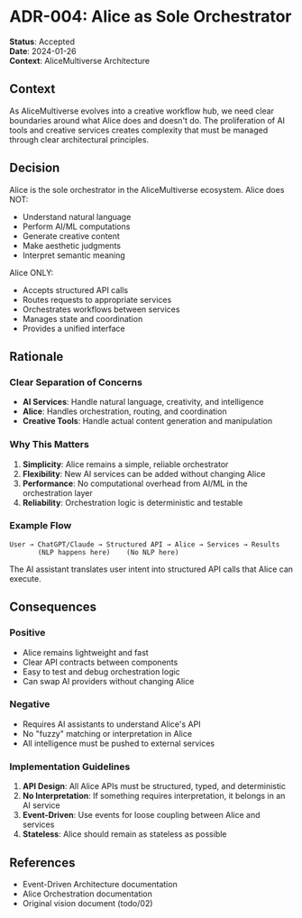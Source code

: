 # ADR-004: Alice as Sole Orchestrator

**Status**: Accepted  
**Date**: 2024-01-26  
**Context**: AliceMultiverse Architecture

## Context

As AliceMultiverse evolves into a creative workflow hub, we need clear boundaries around what Alice does and doesn't do. The proliferation of AI tools and creative services creates complexity that must be managed through clear architectural principles.

## Decision

Alice is the sole orchestrator in the AliceMultiverse ecosystem. Alice does NOT:
- Understand natural language
- Perform AI/ML computations
- Generate creative content
- Make aesthetic judgments
- Interpret semantic meaning

Alice ONLY:
- Accepts structured API calls
- Routes requests to appropriate services
- Orchestrates workflows between services
- Manages state and coordination
- Provides a unified interface

## Rationale

### Clear Separation of Concerns
- **AI Services**: Handle natural language, creativity, and intelligence
- **Alice**: Handles orchestration, routing, and coordination
- **Creative Tools**: Handle actual content generation and manipulation

### Why This Matters
1. **Simplicity**: Alice remains a simple, reliable orchestrator
2. **Flexibility**: New AI services can be added without changing Alice
3. **Performance**: No computational overhead from AI/ML in the orchestration layer
4. **Reliability**: Orchestration logic is deterministic and testable

### Example Flow
```
User → ChatGPT/Claude → Structured API → Alice → Services → Results
       (NLP happens here)    (No NLP here)
```

The AI assistant translates user intent into structured API calls that Alice can execute.

## Consequences

### Positive
- Alice remains lightweight and fast
- Clear API contracts between components
- Easy to test and debug orchestration logic
- Can swap AI providers without changing Alice

### Negative
- Requires AI assistants to understand Alice's API
- No "fuzzy" matching or interpretation in Alice
- All intelligence must be pushed to external services

### Implementation Guidelines

1. **API Design**: All Alice APIs must be structured, typed, and deterministic
2. **No Interpretation**: If something requires interpretation, it belongs in an AI service
3. **Event-Driven**: Use events for loose coupling between Alice and services
4. **Stateless**: Alice should remain as stateless as possible

## References

- Event-Driven Architecture documentation
- Alice Orchestration documentation
- Original vision document (todo/02)